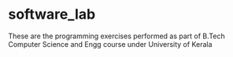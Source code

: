 software_lab
============

These are the programming exercises performed as part of B.Tech Computer Science and Engg course under University of Kerala 
